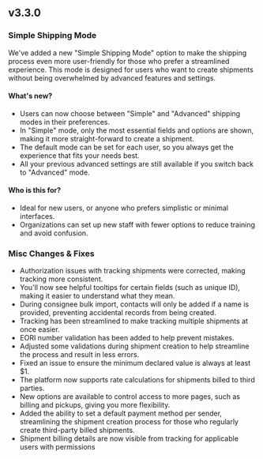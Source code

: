 ## v3.3.0

### Simple Shipping Mode

We've added a new "Simple Shipping Mode" option to make the shipping process even more user-friendly for those who prefer a streamlined experience. This mode is designed for users who want to create shipments without being overwhelmed by advanced features and settings.

#### What's new?

- Users can now choose between "Simple" and "Advanced" shipping modes in their preferences.
- In "Simple" mode, only the most essential fields and options are shown, making it more straight-forward to create a shipment.
- The default mode can be set for each user, so you always get the experience that fits your needs best.
- All your previous advanced settings are still available if you switch back to "Advanced" mode.

#### Who is this for?

- Ideal for new users, or anyone who prefers simplistic or minimal interfaces.
- Organizations can set up new staff with fewer options to reduce training and avoid confusion.

### Misc Changes & Fixes

- Authorization issues with tracking shipments were corrected, making tracking more consistent.
- You'll now see helpful tooltips for certain fields (such as unique ID), making it easier to understand what they mean.
- During consignee bulk import, contacts will only be added if a name is provided, preventing accidental records from being created.
- Tracking has been streamlined to make tracking multiple shipments at once easier.
- EORI number validation has been added to help prevent mistakes.
- Adjusted some validations during shipment creation to help streamline the process and result in less errors.
- Fixed an issue to ensure the minimum declared value is always at least $1.
- The platform now supports rate calculations for shipments billed to third parties.
- New options are available to control access to more pages, such as billing and pickups, giving you more flexibility.
- Added the ability to set a default payment method per sender, streamlining the shipment creation process for those who regularly create third-party billed shipments.
- Shipment billing details are now visible from tracking for applicable users with permissions
